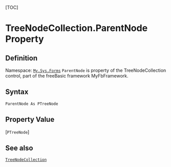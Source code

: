 [TOC]
# TreeNodeCollection.ParentNode Property

## Definition
Namespace: [`My.Sys.Forms`](My.Sys.Forms.md)
`ParentNode` is property of the TreeNodeCollection control, part of the freeBasic framework MyFbFramework.
## Syntax
```freeBasic
ParentNode As PTreeNode
```
## Property Value
[`PTreeNode`]
## See also
[`TreeNodeCollection`](TreeNodeCollection.md)
